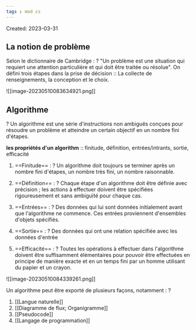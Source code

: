 ```yaml
---
tags : mod cs
---
```

Created: 2023-03-31

## La notion de problème
Selon le dictionnaire de Cambridge :
?
"Un problème est une situation qui requiert une attention particulière et qui doit être traitée ou résolue".
On défini trois étapes dans la prise de décision :: La collecte de renseignements, la conception et le choix.

![[image-20230510083634921.png]]


## Algorithme
?
Un algorithme est une série d'instructions non ambiguës conçues pour résoudre un problème et atteindre un certain objectif en un nombre fini d'étapes.

**les propriétés d'un algorithm** :: finitude, définition, entrées/intrants, sortie, efficacité

1. ==Finitude== :
?
Un algorithme doit toujours se terminer après un nombre fini d'étapes, un
nombre très fini, un nombre raisonnable.

2. ==Définition== :
?
Chaque étape d'un algorithme doit être définie avec précision ; les actions à
effectuer doivent être spécifiées rigoureusement et sans ambiguïté pour
chaque cas.

3. ==Entrées== :
?
Des données qui lui sont données initialement avant que l'algorithme ne
commence. Ces entrées proviennent d'ensembles d'objets spécifiés.

4. ==Sortie== :
?
Des données qui ont une relation spécifiée avec les données d'entrée

5. ==Efficacité== :
?
Toutes les opérations à effectuer dans l'algorithme doivent être suffisamment
élémentaires pour pouvoir être effectuées en principe de manière exacte et en
un temps fini par un homme utilisant du papier et un crayon.

![[image-20230510084339261.png]]

Un algorithme peut être exporté de plusieurs façons, notamment :
?
1. [[Langue naturelle]] 
2. [[Diagramme de flux; Organigramme]]
3. [[Pseudocode]]
4. [[Langage de programmation]]
